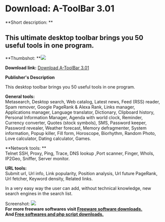 # Download: A-ToolBar 3.01

**Short description: **

## This ultimate desktop toolbar brings you 50 useful tools in one program.

  
**Thumbshot: **![](http://www.freewarefiles.com/screenshot/atoolbar1_md.gif)   
  
**Download link:** [Download A-ToolBar 3.01](http://freesoftwares.boysofts.com/A-ToolBar_program_6929.html)  
  

**Publisher's Description**  
  

This desktop toolbar brings you 50 useful tools in one program.

**General tools:**  
Metasearch, Desktop search, Web catalog, Latest news, Feed (RSS) reader, Spam
remover, Google PageRank & Alexa Rank, Links manager, Applications manager,
Language translator, Dictionary, Clipboard history, Personal Information
Manager, Agenda with world clock, Reminder, Currency converter, Quotes (stock
symbols), SMS, Password keeper, Password revealer, Weather forecast, Memory
defragmenter, System information, Popup killer, Fill form, Horoscope,
Biorhythm, Random Photo, Love calculator, Dating calculator, Games.

**Network tools: **  
Telnet SSH, Proxy, Ping, Trace, DNS lookup ,Port scanner, Finger, WhoIs,
IP2Geo, Sniffer, Server monitor.

**URL tools:**  
Submit url, Url info, Link popularity, Position analysis, Url future PageRank,
Url fetcher, Keyword density, Related links.

In a very easy way the user can add, without technical knowledge, new search
engines in the search list.

  
  
Screenshot: ![](http://www.freewarefiles.com/screenshot/atoolbar1.gif)  
**For more freeware softwares visit [Freeware software downloads.](http://freesoftwares.boysofts.com/)**   
**And [Free softwares and php script downloads.](http://www.boysofts.com/)**

